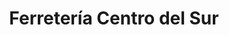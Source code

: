 ---
title: "Ferretería Centro del Sur"
url: /ciudad-autonoma-de-buenos-aires/ferreteria-centro-del-sur/
shop: Eisenwaren
---